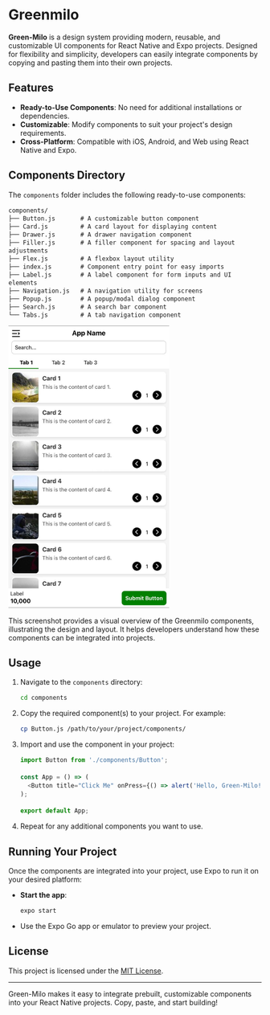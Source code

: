 # Greenmilo

**Green-Milo** is a design system providing modern, reusable, and customizable UI components for React Native and Expo projects. Designed for flexibility and simplicity, developers can easily integrate components by copying and pasting them into their own projects.

## Features

- **Ready-to-Use Components**: No need for additional installations or dependencies.
- **Customizable**: Modify components to suit your project's design requirements.
- **Cross-Platform**: Compatible with iOS, Android, and Web using React Native and Expo.

## Components Directory

The `components` folder includes the following ready-to-use components:

```plaintext
components/
├── Button.js       # A customizable button component
├── Card.js         # A card layout for displaying content
├── Drawer.js       # A drawer navigation component
├── Filler.js       # A filler component for spacing and layout adjustments
├── Flex.js         # A flexbox layout utility
├── index.js        # Component entry point for easy imports
├── Label.js        # A label component for form inputs and UI elements
├── Navigation.js   # A navigation utility for screens
├── Popup.js        # A popup/modal dialog component
├── Search.js       # A search bar component
└── Tabs.js         # A tab navigation component
```

<img src="./assets/screenshot.jpeg" alt="Screenshot of Green-Milo Components" style="width: 20rem;" />

This screenshot provides a visual overview of the Greenmilo components, illustrating the design and layout. It helps developers understand how these components can be integrated into projects.



## Usage

1. Navigate to the `components` directory:

   ```bash
   cd components
   ```

2. Copy the required component(s) to your project. For example:

   ```bash
   cp Button.js /path/to/your/project/components/
   ```

3. Import and use the component in your project:

   ```javascript
   import Button from './components/Button';

   const App = () => (
     <Button title="Click Me" onPress={() => alert('Hello, Green-Milo!')} />
   );

   export default App;
   ```

4. Repeat for any additional components you want to use.

## Running Your Project

Once the components are integrated into your project, use Expo to run it on your desired platform:

- **Start the app**:

  ```bash
  expo start
  ```

- Use the Expo Go app or emulator to preview your project.

## License

This project is licensed under the [MIT License](LICENSE).

---

Green-Milo makes it easy to integrate prebuilt, customizable components into your React Native projects. Copy, paste, and start building!